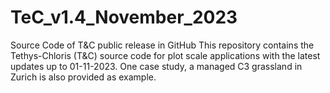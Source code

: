 # TeC_v1.4_November_2023
Source Code of T&C public release in GitHub
This repository contains the Tethys-Chloris (T&C) source code for plot scale applications with the latest updates up to 01-11-2023. 
One case study, a managed C3 grassland in Zurich is also provided as example.  
